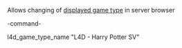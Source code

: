 Allows changing of [displayed game type](https://github.com/fbef0102/L4D1-Competitive-Plugins/blob/master/gametype_description/l4d1%20game%20type%20name.png) in server browser

-command-

l4d_game_type_name "L4D - Harry Potter SV"

